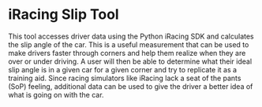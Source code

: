 # iRacing Slip Tool

This tool accesses driver data using the Python iRacing SDK and calculates the slip angle of the car. This is a useful measurement that can be used to make drivers faster through corners and help them realize when they are over or under driving. A user will then be able to determine what their ideal slip angle is in a given car for a given corner and try to replicate it as a training aid. Since racing simulators like iRacing lack a seat of the pants (SoP) feeling, additional data can be used to give the driver a better idea of what is going on with the car.

